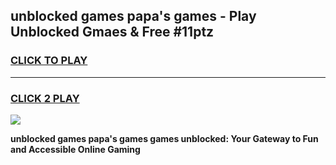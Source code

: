 
## unblocked games papa's games - Play Unblocked Gmaes & Free #11ptz
<h3>
<a href="https://premium.freeplayer.one?title=unblocked_games_papa's_games&ref=03M">CLICK TO PLAY</a></h3>
<hr>

<h3>
<a href="https://premium.freeplayer.one?title=unblocked_games_papa's_games&ref=03M">CLICK 2 PLAY</a>
  
</h3>

<a href="https://premium.freeplayer.one?title=unblocked_games_papa's_games&ref=03M"><img src="https://clearcache.store/games.png"></a>


**unblocked games papa's games games unblocked: Your Gateway to Fun and Accessible Online Gaming**
